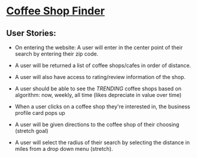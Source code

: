 # [Coffee Shop Finder](https://matrix-coffee-shop-finder.herokuapp.com/)

## User Stories:

* On entering the website: A user will enter in the center point of their search by entering their zip code.

* A user will be returned a list of coffee shops/cafes in order of distance.

* A user will also have access to rating/review information of the shop.

* A user should be able to see the *TRENDING* coffee shops based on algorithm: now, weekly, all time (likes depreciate in value over time)

* When a user clicks on a coffee shop they're interested in, the business profile card pops up

* A user will be given directions to the coffee shop of their choosing (stretch goal)

* A user will select the radius of their search by selecting the distance in miles from a drop down menu (stretch).
